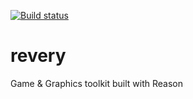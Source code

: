 [![Build status](https://ci.appveyor.com/api/projects/status/fpgeb44c4wvd4t44/branch/master?svg=true)](https://ci.appveyor.com/project/bryphe/revery/branch/master)

# revery
Game &amp; Graphics toolkit built with Reason
